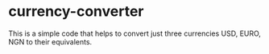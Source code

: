 # currency-converter
This is a simple code that helps to convert just three currencies USD, EURO, NGN to their equivalents. 
